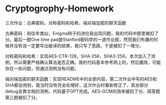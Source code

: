 # Cryptogrophy-Homework
三次作业：古典密码，对称密码和哈希，端对端加密的聊天函数

古典密码：和往年类似，Enigma转子的进位易出现问题，我的代码中那里被扣了分。最后一题One time pad是Stanford密码学的一道作业题，然而我们布置的时候并没有说一定要写出破译的结果，我只写了思路，于是被扣了一堆分。

对称密码和哈希：实现AES-CTR-128，SHA-256，SHA3-256，本次加入了测例，所以需要严格确认算法是否正确。我的代码基本参考网上的，然后魔改，可能存在一些问题，但通过测例没有问题。

端对端加密的聊天函数：实现README中的全部内容，第二次作业中写的AES和SHA都会用到，我当时没有完全处理好，这次作业时重新修正了，其余部分debug全靠文档的测例，代码基于GPT完成。AES-GCM的效率被扣了分，简答题第三题被扣了分。